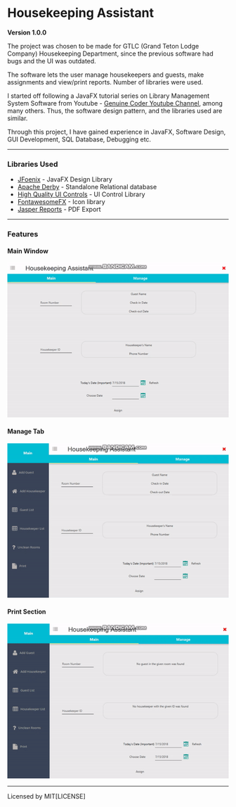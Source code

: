 # Housekeeping Assistant
**Version 1.0.0**

The project was chosen to be made for GTLC (Grand Teton Lodge Company) Housekeeping Department, since the previous software had bugs and the UI was outdated.

The software lets the user manage housekeepers and guests, make assignments and view/print reports. Number of libraries were used.

I started off following a JavaFX tutorial series on Library Management System Software from Youtube - [Genuine Coder Youtube Channel](https://www.youtube.com/playlist?list=PLhs1urmduZ29jTcE1ca8Z6bZNvH_39ayL), among many others. Thus, the software design pattern, and the libraries used are similar.

Through this project, I have gained experience in JavaFX, Software Design, GUI Development, SQL Database, Debugging etc.

---
### Libraries Used
  * [JFoenix](https://github.com/jfoenixadmin/JFoenix) - JavaFX Design Library
  * [Apache Derby](https://db.apache.org/derby/) - Standalone Relational database
  * [High Quality UI Controls](http://fxexperience.com/controlsfx/) - UI Control Library
  * [FontawesomeFX](https://bitbucket.org/Jerady/fontawesomefx) - Icon library
  * [Jasper Reports](https://community.jaspersoft.com/project/jasperreports-library/releases) - PDF Export

 ---
### Features
#### Main Window
![](images/Main.gif)
#### Manage Tab
![](images/Manage-Tab.gif)
#### Print Section
![](images/Print-Module.gif)

---
Licensed by MIT[LICENSE]